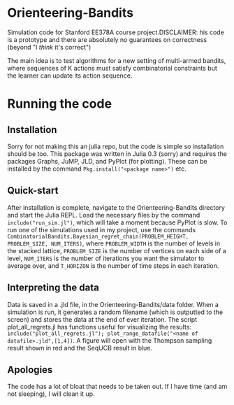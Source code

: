 # Orienteering-Bandits
Simulation code for Stanford EE378A course project.DISCLAIMER: his code is a prototype and there are absolutely no guarantees on correctness (beyond "I _think_ it's correct")

The main idea is to test algorithms for a new setting of multi-armed bandits, where sequences of K actions must satisfy combinatorial constraints but the learner can update its action sequence. 

# Running the code
## Installation
Sorry for not making this an julia repo, but the code is simple so installation should be too. This package was written in Julia 0.3 (sorry) and requires the packages Graphs, JuMP, JLD, and PyPlot (for plotting). These can be installed by the command `Pkg.install("<package name>")` etc.
## Quick-start
After installation is complete, navigate to the Orienteering-Bandits directory and start the Julia REPL. Load the necessary files by the command `include("run_sim.jl")`, which will take a moment because PyPlot is slow. To run one of the simulations used in my project, use the commands `CombinatorialBandits.Bayesian_regret_chain(PROBLEM_HEIGHT, PROBLEM_SIZE, NUM_ITERS)`, where `PROBLEM_WIDTH` is the number of levels in the stacked lattice, `PROBLEM_SIZE` is the number of vertices on each side of a level, `NUM_ITERS` is the number of iterations you want the simulator to average over, and `T_HORIZON` is the number of time steps in each iteration.
## Interpreting the data
Data is saved in a .jld file, in the Orienteering-Bandits/data folder. When a simulation is run, it generates a random filename (which is outputted to the screen) and stores the data at the end of ever iteration. The script plot_all_regrets.jl has functions useful for visualizing the results: `include("plot_all_regrets.jl"); plot_range_datafile("<name of datafile>.jld",[1,4])`. A figure will open with the Thompson sampling result shown in red and the SeqUCB result in blue. 
## Apologies
The code has a lot of bloat that needs to be taken out. If I have time (and am not sleeping), I will clean it up.
